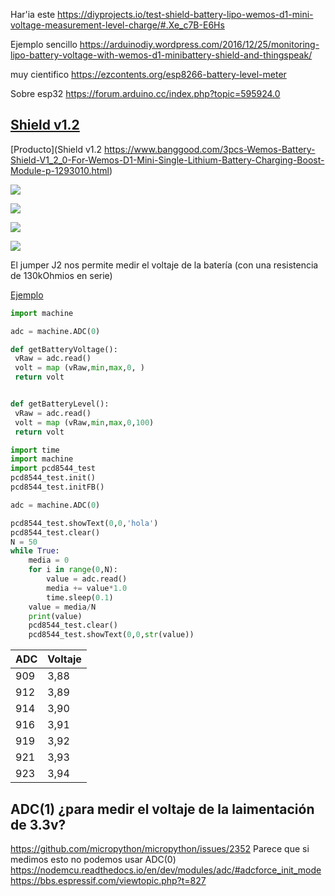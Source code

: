 




Har'ia este https://diyprojects.io/test-shield-battery-lipo-wemos-d1-mini-voltage-measurement-level-charge/#.Xe_c7B-E6Hs

Ejemplo sencillo https://arduinodiy.wordpress.com/2016/12/25/monitoring-lipo-battery-voltage-with-wemos-d1-minibattery-shield-and-thingspeak/ 

muy cientifico https://ezcontents.org/esp8266-battery-level-meter

Sobre esp32 https://forum.arduino.cc/index.php?topic=595924.0 


## [Shield v1.2](https://wiki.wemos.cc/products:d1_mini_shields:battery_shield)

[Producto](Shield v1.2 https://www.banggood.com/3pcs-Wemos-Battery-Shield-V1_2_0-For-Wemos-D1-Mini-Single-Lithium-Battery-Charging-Boost-Module-p-1293010.html)

![](https://imgaz.staticbg.com/images/oaupload/banggood/images/2C/A9/40c349b7-35ed-4747-9203-faf3bd94631b.jpg.webp)

![](https://imgaz.staticbg.com/images/oaupload/banggood/images/44/AE/562f8665-bc67-4dd4-b9aa-07371f23de0f.jpg)

![](https://imgaz.staticbg.com/images/oaupload/banggood/images/8F/CF/9f72a165-7c5e-4787-b3b6-ece5daa0959b.jpg.webp)

![](https://imgaz.staticbg.com/images/oaupload/banggood/images/1C/3D/a53b414b-8598-4daf-b7ad-15a270f5dabb.jpg)

El jumper J2 nos permite medir el voltaje de la batería (con una resistencia de 130kOhmios en serie)

[Ejemplo](https://diyprojects.io/test-shield-battery-lipo-wemos-d1-mini-voltage-measurement-level-charge/#.Xh7Y0d-E6Ht
)


```python
import machine

adc = machine.ADC(0)

def getBatteryVoltage():
 vRaw = adc.read()
 volt = map (vRaw,min,max,0, )
 return volt


def getBatteryLevel():
 vRaw = adc.read()
 volt = map (vRaw,min,max,0,100)
 return volt
```

```python
import time
import machine 
import pcd8544_test  
pcd8544_test.init()
pcd8544_test.initFB()

adc = machine.ADC(0) 

pcd8544_test.showText(0,0,'hola')
pcd8544_test.clear() 
N = 50
while True:
    media = 0
    for i in range(0,N):
        value = adc.read()
        media += value*1.0
        time.sleep(0.1)
    value = media/N
    print(value)
    pcd8544_test.clear()
    pcd8544_test.showText(0,0,str(value))  
```

|ADC|Voltaje
|---|---
|909|3,88
|912|3,89
|914|3,90
|916|3,91
|919|3,92
|921|3,93
|923|3,94

## ADC(1) ¿para medir el voltaje de la laimentación de 3.3v?

https://github.com/micropython/micropython/issues/2352
Parece que si medimos esto no podemos usar ADC(0) https://nodemcu.readthedocs.io/en/dev/modules/adc/#adcforce_init_mode https://bbs.espressif.com/viewtopic.php?t=827

